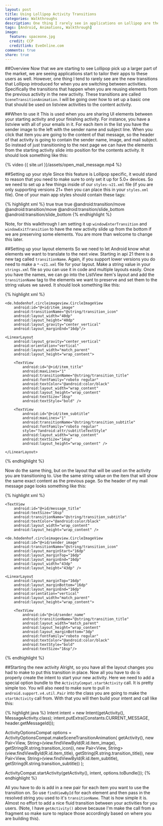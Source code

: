 ```yaml
---
layout: post
title: Using Lollipop Activity Transitions
categories: Walkthroughs
description: One thing I rarely see in applications on Lollipop are the new activity translations. Specifically, the ones that reuse elements from previous activity.
tags: [Android, Animations, Walkthrough]
image:
  feature: spaceone.jpg
  credit: CCP
  creditlink: EveOnline.com
comments: true
share: true
---
```


##Overview
Now that we are starting to see Lollipop pick up a larger part of the market, we are seeing applications start to tailor their apps to these users as well. However, one thing I tend to rarely see are the new transitions that Lollipop introduced for when you are switching between activities. Specifically the transitions that happen when you are reusing elements from the previous activity in the new activity. These transitions are called `SceneTransitionAnimation`. I will be going over how to set up a basic one that should be used on listview activities to the content activity.

##When to use it
This is used when you are sharing UI elements between your starting activity and your finishing activity. For instance, you have a listview with all of your emails in it. For each item in the list you have the sender image to the left with the sender name and subject line. When you click that item you are going to the content of that message, so the header of that activity is going to contain the sender name, image, and mail subject. So instead of just transitioning to the next page we can have the elements from the starting activity slide into position for the contents activity. It should look something like this:

{% video {{ site.url }}/assets/open_mail_message.mp4 %}

##Setting up your style
Since this feature is Lollipop specific, it would stand to reason that you need to make sure to only set it up for 5.0+ devices. So we need to set up a few things inside of our `styles-v21.xml` file (if you are only supporting versions 21+ then you can place this in your `styles.xml` file). One of your main app styles should contain these tags:

{% highlight xml %}
<item name="android:windowContentTransitions">true</item>
<item name="android:windowAllowEnterTransitionOverlap">true</item>
<item name="android:windowAllowReturnTransitionOverlap">true</item>
<item name="android:windowSharedElementEnterTransition">@android:transition/move</item>
<item name="android:windowSharedElementExitTransition">@android:transition/move</item>
<item name="android:windowEnterTransition">@android:transition/slide_bottom</item>
<item name="android:windowExitTransition">@android:transition/slide_bottom</item> 
{% endhighlight %}

Note, for this walkthrough I am setting it up `windowEnterTransition` and `windowExitTransition` to have the new activity slide up from the bottom if we are preserving some elements. You are more than welcome to change this later.

##Setting up your layout elements
So we need to let Android know what elements we want to translate to the next view. Starting in api 21 there is a new tag called `transitionName`. Again, if you support lower versions you do need to make a `*-v21.xml` file for your layout. Make a string value in your `strings.xml` file so you can use it in code and multiple layouts easily. Once you have the names, we can go into the ListView item's layout and add the `transitionName` tag to the elements we want to preserve and set them to the string values we saved. It should look something like this:

{% highlight xml %}
<LinearLayout
    xmlns:android="http://schemas.android.com/apk/res/android"
    android:orientation="horizontal"
    android:layout_width="match_parent"
    android:background="?attr/selectableItemBackground"
    android:layout_height="72dp"
    android:paddingLeft="16dp"
    android:paddingRight="16dp">

    <de.hdodenhof.circleimageview.CircleImageView
        android:id="@+id/item_image"
        android:transitionName="@string/transition_icon"
        android:layout_width="40dp"
        android:layout_height="40dp"
        android:layout_gravity="center_vertical"
        android:layout_marginEnd="16dp"/>

    <LinearLayout
        android:layout_gravity="center_vertical"
        android:orientation="vertical"
        android:layout_width="match_parent"
        android:layout_height="wrap_content">

        <TextView
            android:id="@+id/item_title"
            android:maxLines="1"
            android:transitionName="@string/transition_title"
            android:fontFamily="roboto regular"
            android:textColor="@android:color/black"
            android:layout_width="wrap_content"
            android:layout_height="wrap_content"
            android:textSize="16sp"
            android:textStyle="bold" />

        <TextView
            android:id="@+id/item_subtitle"
            android:maxLines="1"
            android:transitionName="@string/transition_subtitle"
            android:fontFamily="roboto regular"
            style="?android:attr/subtitleTextStyle"
            android:layout_width="wrap_content"
            android:textSize="14sp"
            android:layout_height="wrap_content" />

    </LinearLayout>

</LinearLayout>
{% endhighlight %}

Now do the same thing, but on the layout that will be used on the activity you are transitioning to. Use the same string value on the item that will show the same exact content as the previous page. So the header of my mail message page looks something like this:

{% highlight xml %}
<LinearLayout
    android:orientation="vertical"
    android:layout_width="match_parent"
    android:layout_height="wrap_content"
    android:background="@drawable/bottom_border"
    android:padding="16dp">

    <TextView
        android:id="@+id/message_title"
        android:textSize="16sp"
        android:transitionName="@string/transition_subtitle"
        android:textColor="@android:color/black"
        android:layout_width="wrap_content"
        android:layout_height="wrap_content" />

</LinearLayout>

<LinearLayout
    android:orientation="horizontal"
    android:layout_width="match_parent"
    android:layout_height="wrap_content">

    <de.hdodenhof.circleimageview.CircleImageView
        android:id="@+id/sender_image"
        android:transitionName="@string/transition_icon"
        android:layout_marginStart="16dp"
        android:layout_marginTop="16dp"
        android:layout_marginEnd="16dp"
        android:layout_width="43dp"
        android:layout_height="43dp" />

    <LinearLayout
        android:layout_marginTop="16dp"
        android:layout_marginBottom="16dp"
        android:layout_marginEnd="16dp"
        android:orientation="vertical"
        android:layout_width="match_parent"
        android:layout_height="wrap_content">

        <TextView
            android:id="@+id/sender_name"
            android:transitionName="@string/transition_title"
            android:layout_width="match_parent"
            android:layout_height="wrap_content"
            android:layout_marginBottom="3dp"
            android:fontFamily="roboto regular"
            android:textColor="@android:color/black"
            android:textStyle="bold"
            android:textSize="16sp"/>
{% endhighlight %}

##Starting the new activity
Alright, so you have all the layout changes you had to make to put this transition in place. Now all you have to do is properly create the intent to start your new activity. Here we need to add a special option bundle to the `ActivityCompat.startActivity` call. It is pretty simple too. You will also need to make sure to pull in `android.support.v4.util.Pair` into the class you are going to make the `startActivity` call from. With that you will then build your intent and call like this:

{% highlight java %}
Intent intent = new Intent(getActivity(), MessageActivity.class);
intent.putExtra(Constants.CURRENT_MESSAGE, header.getMessageId());

ActivityOptionsCompat options = ActivityOptionsCompat.makeSceneTransitionAnimation(
        getActivity(),
        new Pair<View, String>(view.findViewById(R.id.item_image),
                getString(R.string.transition_icon)),
        new Pair<View, String>(view.findViewById(R.id.item_title),
                getString(R.string.transition_title)),
        new Pair<View, String>(view.findViewById(R.id.item_subtitle),
                getString(R.string.transition_subtitle))
);

ActivityCompat.startActivity(getActivity(), intent, options.toBundle());
{% endhighlight %}

All you have to do is add in a new pair for each item you want to use the transition on. So use `findViewById` for each element and then pass in the resolved string you used to it's `transitionName`. That is how simple it is. Almost no effort to add a nice fluid transition between your activities for you users. (Note, I have `getActivity()` above because I'm make the call from a fragment so make sure to replace those accordingly based on where you are building this).